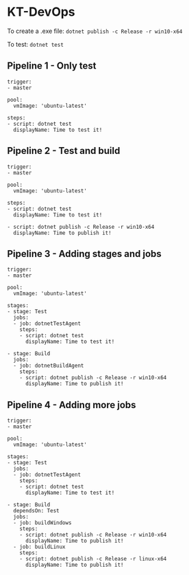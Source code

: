 # KT-DevOps

To create a .exe file: ```dotnet publish -c Release -r win10-x64```

To test: ```dotnet test```

## Pipeline 1 - Only test
```
trigger:
- master

pool:
  vmImage: 'ubuntu-latest'

steps:
- script: dotnet test
  displayName: Time to test it!
```

## Pipeline 2 - Test and build
```
trigger:
- master

pool:
  vmImage: 'ubuntu-latest'

steps:
- script: dotnet test
  displayName: Time to test it!

- script: dotnet publish -c Release -r win10-x64
  displayName: Time to publish it! 
```

## Pipeline 3 - Adding stages and jobs
```
trigger:
- master

pool:
  vmImage: 'ubuntu-latest'

stages:
- stage: Test
  jobs: 
  - job: dotnetTestAgent
    steps:
    - script: dotnet test
      displayName: Time to test it!

- stage: Build
  jobs: 
  - job: dotnetBuildAgent
    steps:
    - script: dotnet publish -c Release -r win10-x64
      displayName: Time to publish it!
```

## Pipeline 4 - Adding more jobs
```
trigger:
- master

pool:
  vmImage: 'ubuntu-latest'

stages:
- stage: Test
  jobs: 
  - job: dotnetTestAgent
    steps:
    - script: dotnet test
      displayName: Time to test it!

- stage: Build
  dependsOn: Test
  jobs: 
  - job: buildWindows
    steps:
    - script: dotnet publish -c Release -r win10-x64
      displayName: Time to publish it!
  - job: buildLinux
    steps:
    - script: dotnet publish -c Release -r linux-x64
      displayName: Time to publish it!
```
